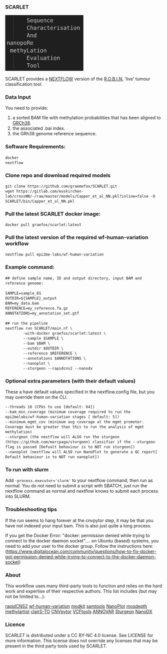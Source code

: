 ### SCARLET 
<img src="images/scarlet.png" alt="drawing" width="250"/>
<br>

SCARLET provides a [NEXTFLOW](https://www.nextflow.io) version of the [R.O.B.I.N.](https://github.com/looselab/robin) 'live' tumour classification tool.

### Data Input
You need to provide:
1) a sorted BAM file with methylation probabilities that has been aligned to [GRCh38](https://www.ncbi.nlm.nih.gov/datasets/genome/GCF_000001405.26/).
2) the associated .bai index.
3) the GRh38 genome reference sequence.

### Software Requirements:
```
docker
nextflow
```

### Clone repo and download required models
```
git clone https://github.com/graemefox/SCARLET.git
wget https://gitlab.com/euskirchen-lab/crossNN/-/raw/master/models/Capper_et_al_NN.pkl?inline=false -O SCARLET/bin/Capper_et_al_NN.pkl
```

### Pull the latest SCARLET docker image:
```
docker pull graefox/scarlet:latest
```

### Pull the latest version of the required wf-human-variation workflow
```
nextflow pull epi2me-labs/wf-human-variation
```

### Example command:
```
## define sample name, ID and output directory, input BAM and reference genome:

SAMPLE=sample_01
OUTDIR=${SAMPLE}_output
BAM=my_data.bam
REFERENCE=my_reference.fa.gz
ANNOTATIONS=my_annotation_set.gtf

## run the pipeline
nextflow run SCARLET/main.nf \
        -with-docker graefox/scarlet:latest \
        --sample $SAMPLE \
        --bam $BAM \
        --outdir $OUTDIR \
        --reference $REFERENCE \
        --annotations $ANNOTATIONS \
        --nanoplot \
        --sturgeon --rapidcns2 --nanodx
```

### Optional extra parameters (with their default values)
These a have default values specified in the nextflow.config file, but you may override them on the CLI.
```
--threads 16 (CPUs to use [default: 64]) 
--bam_min_coverage (minimum coverage required to run the epi2melabs/wf-human-variation stages [ default: 5]) 
--minimum_mgmt_cov (minimum avg coverage at the mgmt promoter. Coverage must be greater than this to run the analysis of mgmt methylation)
--sturgeon (the nextflow will ALSO run the sturgeon (https://github.com/marcpaga/sturgeon) classifier if the --sturgeon flag is passed [Defualt behaviour is to NOT run sturgeon])
--nanoplot (nextflow will ALSO run NanoPlot to generate a QC report[ Default behaviour is to NOT run nanoplot])

```

### To run with slurm
Add `-process.executor='slurm'` to your nextflow command, then run as normal. You do not need to submit a script with SBATCH, just run the nextflow command as normal and nextflow knows
to submit each process into SLURM.

### Troubleshooting tips
If the run seems to hang forever at the cnvpytor step, it may be that you have not indexed your input bam. This is also just quite a long process.

If you get the Docker Error: "docker: permission denied while trying to connect to the docker daemon socket".... on Ubuntu (based) systems, you need to add your user to the docker group. 
Follow the instructions here: (https://www.digitalocean.com/community/questions/how-to-fix-docker-got-permission-denied-while-trying-to-connect-to-the-docker-daemon-socket)

### About
This workflow uses many third-party tools to function and relies on the hard work and expertise of their respective authors. 
This list includes (but may not be limited to...):

[rapidCNS2](https://github.com/areebapatel/Rapid-CNS2)
[wf-human-variation](https://github.com/epi2me-labs/wf-human-variation)
[modkit](https://github.com/nanoporetech/modkit)
[samtools](https://github.com/samtools/samtools)
[NanoPlot](https://github.com/wdecoster/NanoPlot)
[mosdepth](https://github.com/brentp/mosdepth)
[methylartist](https://github.com/adamewing/methylartist)
[clairS-TO](https://github.com/HKU-BAL/ClairS-TO)
[CNVpytor](https://github.com/abyzovlab/CNVpytor)
[VCFtools](https://vcftools.github.io/)
[ANNOVAR](https://annovar.openbioinformatics.org/en/latest/)
[Sturgeon](https://github.com/marcpaga/sturgeon)
[NanoDX](https://gitlab.com/pesk/nanoDx)

### Licence
SCARLET is distributed under a CC BY-NC 4.0 license. See LICENSE for more information. This license does not override any licenses that may be present in the third party tools used by SCARLET.

